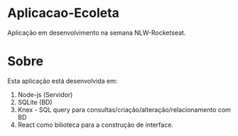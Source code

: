 # Aplicacao-Ecoleta
Aplicação em desenvolvimento na semana NLW-Rocketseat.

# Sobre
Esta aplicação está desenvolvida em:
1. Node-js (Servidor)
2. SQLite (BD)
3. Knex - SQL query para consultas/criação/alteração/relacionamento com BD
3. React como bilioteca para a construção de interface.
